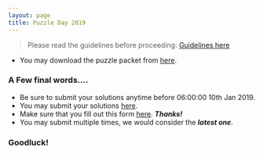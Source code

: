 ```yaml
---
layout: page
title: Puzzle Day 2019
---
```


> Please read the guidelines before proceeding: [Guidelines here](https://docs.google.com/document/d/1VgrH4PHpT8v42gdCkbfpYa-awBduX4wapjBXfgsNz8c/edit?usp=sharing)


* You may download the puzzle packet from [here](https://res.cloudinary.com/reangdeba/image/upload/v1546883193/Puzzle_Packet.pdf).


### A Few final words....

* Be sure to submit your solutions anytime before 06:00:00 10th Jan 2019.
* You may submit your solutions [here](https://goo.gl/forms/8H9sH8gi62yYUsey2).
* Make sure that you fill out this form [here](https://goo.gl/forms/ETaoFtXwB7b34FQF2). ***Thanks!***
* You may submit multiple times, we would consider the ***latest one***.

### Goodluck!
